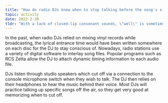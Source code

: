 ```yaml
---
title: "How do radio DJs know when to stop talking before the song's singing starts?"
topic: activity
date: 2022-2-20
tldr: "With a lack of closed-lip consonant sounds, \"well\" is sometimes pronounced easier with less demanding phonemes such as \"u\" or \"oo\"."
---
```


In the past, when radio DJs relied on mixing vinyl records while broadcasting, the lyrical entrance time would have been written somewhere on each disc for the DJ to stay conscious of. Nowadays, radio stations use a variety of digital software to interlay song files. Popular programs such as RCS Zetta allow the DJ to attach dynamic timing information to each audio file.

DJs listen through studio speakers which cut off via a connection to the console microphone switch when they wish to talk. The DJ then relies on their headphones to hear the music behind their voice. Most DJs will practice talking up specific songs off the air, so they get very good at memorizing when to cut off.